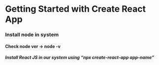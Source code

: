 # Getting Started with Create React App

### Install node in system

#### Check node ver -> node -v

##### Install React JS in our system using “npx create-react-app app-name”
